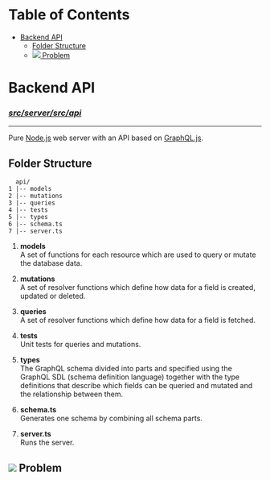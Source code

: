# Table of Contents

- [Backend API](#backend-api)
  - [Folder Structure](#folder-structure)
  - [<img src='https://render.githubusercontent.com/render/math?math=n%2B1'> Problem](#img-srchttpsrendergithubusercontentcomrendermathmathlarge-n2b1-problem)

# Backend API

### [_*src/server/src/api*_](https://github.com/taleldayekh/fair-share/tree/master/src/server/src/api)

---

Pure [Node.js](https://nodejs.org/api/https.html) web server with an API based on [GraphQL.js](https://graphql.org/graphql-js/).

## Folder Structure

```
  api/
1 |-- models
2 |-- mutations
3 |-- queries
4 |-- tests
5 |-- types
6 |-- schema.ts
7 |-- server.ts
```

1. **models**  
   A set of functions for each resource which are used to query or mutate the database data.

2. **mutations**  
   A set of resolver functions which define how data for a field is created, updated or deleted.

3. **queries**  
   A set of resolver functions which define how data for a field is fetched.

4. **tests**  
   Unit tests for queries and mutations.

5. **types**  
   The GraphQL schema divided into parts and specified using the GraphQL SDL (schema definition language) together with the type definitions that describe which fields can be queried and mutated and the relationship between them.

6. **schema.ts**  
   Generates one schema by combining all schema parts.

7. **server.ts**  
   Runs the server.

## <img src='https://render.githubusercontent.com/render/math?math=\Large n%2B1'> Problem
